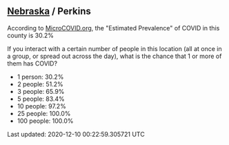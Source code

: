 
## [Nebraska](/united-states/nebraska) / Perkins

According to [MicroCOVID.org](http://microcovid.org),
the "Estimated Prevalence" of COVID in this county is 30.2%

If you interact with a certain number of people in this location
(all at once in a group, or spread out across the day), what is the chance that
1 or more of them has COVID?

- 1 person: 30.2%
- 2 people: 51.2%
- 3 people: 65.9%
- 5 people: 83.4%
- 10 people: 97.2%
- 25 people: 100.0%
- 100 people: 100.0%

Last updated: 2020-12-10 00:22:59.305721 UTC
